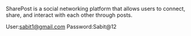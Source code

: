 SharePost is a social networking platform that allows users to connect, share, and interact with each other through
posts.

User:sabit1@gmail.com
Password:Sabit@12